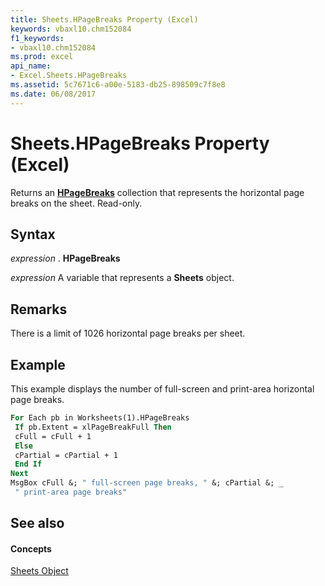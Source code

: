 ```yaml
---
title: Sheets.HPageBreaks Property (Excel)
keywords: vbaxl10.chm152084
f1_keywords:
- vbaxl10.chm152084
ms.prod: excel
api_name:
- Excel.Sheets.HPageBreaks
ms.assetid: 5c7671c6-a00e-5183-db25-898509c7f8e8
ms.date: 06/08/2017
---
```



# Sheets.HPageBreaks Property (Excel)

Returns an  **[HPageBreaks](Excel.HPageBreaks.md)** collection that represents the horizontal page breaks on the sheet. Read-only.


## Syntax

 _expression_ . **HPageBreaks**

 _expression_ A variable that represents a **Sheets** object.


## Remarks

There is a limit of 1026 horizontal page breaks per sheet.


## Example

This example displays the number of full-screen and print-area horizontal page breaks.


```vb
For Each pb in Worksheets(1).HPageBreaks 
 If pb.Extent = xlPageBreakFull Then 
 cFull = cFull + 1 
 Else 
 cPartial = cPartial + 1 
 End If 
Next 
MsgBox cFull &; " full-screen page breaks, " &; cPartial &; _ 
 " print-area page breaks"
```


## See also


#### Concepts


[Sheets Object](Excel.Sheets.md)

